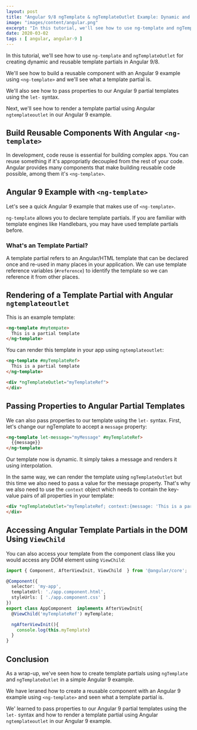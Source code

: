 ```yaml
---
layout: post
title: "Angular 9/8 ngTemplate & ngTemplateOutlet Example: Dynamic and Reusable Templates"
image: "images/content/angular.png"
excerpt: "In this tutorial, we'll see how to use ng-template and ngTemplateOutlet for creating dynamic and reusable template partials in Angular 9" 
date: 2020-03-02
tags : [ angular, angular-9 ] 
---
```


In this tutorial, we'll see how to use `ng-template` and `ngTemplateOutlet` for creating dynamic and reusable template partials in Angular 9/8.

We'll see how to build a reusable component with an Angular 9 example using `<ng-template>` and we'll see what a template partial is.

We'll also see how to pass properties to our Angular 9 partial templates using the `let-` syntax.

Next, we'll see how to render a template partial using Angular `ngtemplateoutlet` in our Angular 9 example.


## Build Reusable Components With Angular `<ng-template>` 

In development, code reuse is essential for building complex apps. You can reuse  something if it's appropriatly decoupled from the rest of your code. Angular provides many components that make building reusable code possible, among them it's `<ng-template>`. 

## Angular 9 Example with `<ng-template>`

Let's see a quick Angular 9 example that makes use of `<ng-template>`.

`ng-template` allows you to declare template partials. If you are familiar with template engines like Handlebars, you may have used template partials before.

### What's an Template Partial?

A template partial refers to an Angular/HTML template that can be declared once and re-used in many places in your application. We can use template reference variables (`#reference`) to identify the template so we can reference it from other places.

## Rendering of a Template Partial with Angular `ngtemplateoutlet`

This is an example template:

```html
<ng-template #mytempate>  
  This is a partial template  
</ng-template>
```

You can render this template in your app using `ngtemplateoutlet`:

```html
<ng-template #myTemplateRef>  
  This is a partial template  
</ng-template>

<div *ngTemplateOutlet="myTemplateRef">
</div> 
``` 

## Passing Properties to Angular Partial Templates 

We can also pass properties to our template using the `let-` syntax. First, let's change our ngTemplate to accept a `message` property:

```html
<ng-template let-message="myMessage" #myTemplateRef>  
  {{message}}  
</ng-template>
```

Our template now is dynamic. It simply takes a message and renders it using interpolation.

In the same way, we can render the template using `ngTemplateOutlet` but this time we also need to pass a value for the message property. That's why we also need to use the `context` object which needs to contain the key-value pairs of all properties in your template:

```html
<div *ngTemplateOutlet="myTemplateRef; context:{message: 'This is a partial template'}">
</div> 
``` 

## Accessing Angular Template Partials in the DOM Using `ViewChild`

You can also access your template from the component class like you would access any DOM element using `ViewChild`: 

```ts
import { Component, AfterViewInit, ViewChild  } from '@angular/core';

@Component({
  selector: 'my-app',
  templateUrl: './app.component.html',
  styleUrls: [ './app.component.css' ]
})
export class AppComponent  implements AfterViewInit{
  @ViewChild('myTemplateRef') myTemplate; 

  ngAfterViewInit(){
    console.log(this.myTemplate)
  }
}
```

## Conclusion

As a wrap-up, we've seen how to create template partials using `ngTemplate` and `ngTemplateOutlet` in a simple Angular 9 example.

We have leraned how to create a reusable component with an Angular 9 example using `<ng-template>` and seen what a template partial is.

We' learned to pass properties to our Angular 9 partial templates using the `let-` syntax and how to render a template partial using Angular `ngtemplateoutlet` in our Angular 9 example.